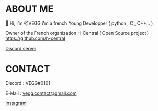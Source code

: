 # ABOUT ME 
👋 Hi, I’m @VEGG
i'm a french Young Developper ( python , C , C++... )



Owner of the French organization H-Central ( Open Source project )
https://github.com/h-central


<a class="github-button" href="https://discord.gg/TxRpcaneC7" aria-label="discord server">Discord server</a>
# CONTACT
Discord : VEGG#0101

E-Mail  : vegg.contact@gmail.com

<a class="github-button" href="https://www.instagram.com/vegg_imd/" aria-label="Instagram">Instagram</a>
 

